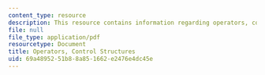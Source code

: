 ```yaml
---
content_type: resource
description: This resource contains information regarding operators, control structures.
file: null
file_type: application/pdf
resourcetype: Document
title: Operators, Control Structures
uid: 69a48952-51b8-8a85-1662-e2476e4dc45e
---
```

